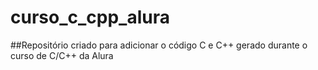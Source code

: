 # curso_c_cpp_alura
##Repositório criado para adicionar o código C e C++ gerado durante o curso de C/C++ da Alura
